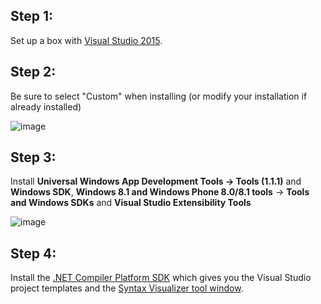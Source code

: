 ## Step 1:
Set up a box with [Visual Studio 2015](https://www.visualstudio.com/en-us/downloads/visual-studio-2015-downloads-vs.aspx).

## Step 2:
Be sure to select "Custom" when installing (or modify your installation if already installed)

![image](http://i.imgur.com/YINeLkG.png)

## Step 3:
Install __Universal Windows App Development Tools -> Tools (1.1.1)__ and __Windows SDK__, __Windows 8.1 and Windows Phone 8.0/8.1 tools__ -> __Tools and Windows SDKs__ and __Visual Studio Extensibility Tools__

![image](https://cloud.githubusercontent.com/assets/1103906/10530101/dd880dfc-7358-11e5-8380-dc41c1863538.png)

## Step 4:
Install the [.NET Compiler Platform SDK](https://visualstudiogallery.msdn.microsoft.com/2ddb7240-5249-4c8c-969e-5d05823bcb89) which gives you the Visual Studio project templates and the [Syntax Visualizer tool window](https://github.com/dotnet/roslyn/blob/master/docs/wiki/Syntax%20Visualizer).
